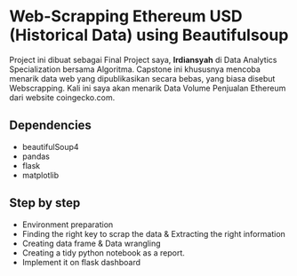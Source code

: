 # Web-Scrapping Ethereum USD (Historical Data) using Beautifulsoup

Project ini dibuat sebagai Final Project saya, **Irdiansyah** di Data Analytics Specialization bersama Algoritma. Capstone ini khususnya mencoba menarik data web yang dipublikasikan secara bebas, yang biasa disebut Webscrapping. Kali ini saya akan menarik Data Volume Penjualan Ethereum dari website coingecko.com.

## Dependencies

- beautifulSoup4
- pandas
- flask
- matplotlib

## Step by step

- Environment preparation 
- Finding the right key to scrap the data  & Extracting the right information
- Creating data frame & Data wrangling 
- Creating a tidy python notebook as a report. 
- Implement it on flask dashboard 
